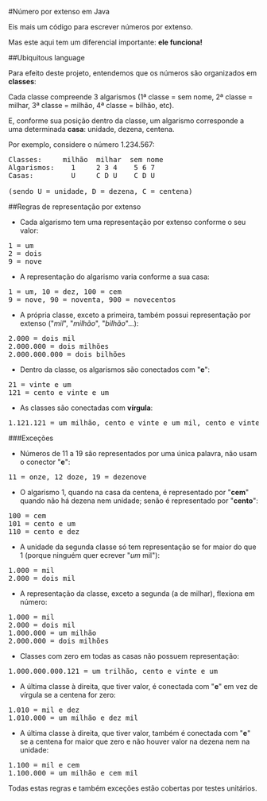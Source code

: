 #Número por extenso em Java

Eis mais um código para escrever números por extenso.

Mas este aqui tem um diferencial importante: **ele funciona!**

##Ubiquitous language

Para efeito deste projeto, entendemos que os números são organizados em **classes**:

Cada classe compreende 3 algarismos (1ª classe = sem nome, 2ª classe = milhar, 3ª classe = milhão, 4ª classe = bilhão, etc).

E, conforme sua posição dentro da classe, um algarismo corresponde a uma determinada **casa**: unidade, dezena, centena.

Por exemplo, considere o número 1.234.567:
<pre>
Classes:     milhão  milhar  sem nome
Algarismos:    1     2 3 4    5 6 7
Casas:         U     C D U    C D U

(sendo U = unidade, D = dezena, C = centena)
</pre>

##Regras de representação por extenso

* Cada algarismo tem uma representação por extenso conforme o seu valor:
<pre>1 = um
2 = dois
9 = nove</pre>
* A representação do algarismo varia conforme a sua casa: 
<pre>1 = um, 10 = dez, 100 = cem
9 = nove, 90 = noventa, 900 = novecentos</pre>
* A própria classe, exceto a primeira, também possui representação por extenso ("*mil*", "*milhão*", "*bilhão*"...): 
<pre>2.000 = dois mil
2.000.000 = dois milhões
2.000.000.000 = dois bilhões</pre>
* Dentro da classe, os algarismos são conectados com "**e**":
<pre>21 = vinte e um
121 = cento e vinte e um</pre>
* As classes são conectadas com **vírgula**:
<pre>1.121.121 = um milhão, cento e vinte e um mil, cento e vinte um</pre>

###Exceções

* Números de 11 a 19 são representados por uma única palavra, não usam o conector "**e**":
<pre>11 = onze, 12 doze, 19 = dezenove</pre>
* O algarismo 1, quando na casa da centena, é representado por "**cem**" quando não há dezena nem unidade; senão é representado por "**cento**":
<pre>100 = cem
101 = cento e um
110 = cento e dez</pre>
* A unidade da segunda classe só tem representação se for maior do que 1 (porque ninguém quer ecrever "*um* mil"):
<pre>1.000 = mil
2.000 = dois mil</pre>
* A representação da classe, exceto a segunda (a de milhar), flexiona em número: 
<pre>1.000 = mil
2.000 = dois mil
1.000.000 = um milhão
2.000.000 = dois milhões</pre>
* Classes com zero em todas as casas não possuem representação: 
<pre>1.000.000.000.121 = um trilhão, cento e vinte e um</pre>
* A última classe à direita, que tiver valor, é conectada com "**e**" em vez de vírgula se a centena for zero: 
<pre>1.010 = mil e dez
1.010.000 = um milhão e dez mil</pre>
* A última classe à direita, que tiver valor, também é conectada com "**e**" se a centena for maior que zero e não houver valor na dezena nem na unidade: 
<pre>1.100 = mil e cem
1.100.000 = um milhão e cem mil</pre>

Todas estas regras e também exceções estão cobertas por testes unitários.
